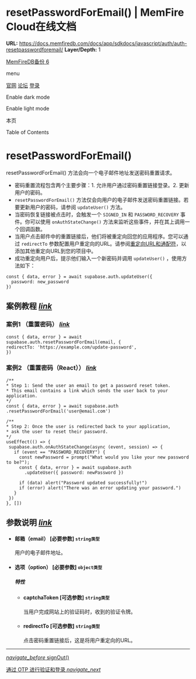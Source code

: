 # resetPasswordForEmail() | MemFire Cloud在线文档

**URL:** https://docs.memfiredb.com/docs/app/sdkdocs/javascript/auth/auth-resetpasswordforemail/
**Layer/Depth:** 1

[MemFireDB备份 6](/)

menu

[官网](https://memfiredb.com/)
[论坛](https://community.memfiredb.com/)
[登录](https://cloud.memfiredb.com/auth/login)

Enable dark mode

Enable light mode

本页

Table of Contents

# resetPasswordForEmail()

resetPasswordForEmail() 方法会向一个电子邮件地址发送密码重置请求。

* 密码重置流程包含两个主要步骤：1. 允许用户通过密码重置链接登录。2. 更新用户的密码。
* `resetPasswordForEmail()` 方法仅会向用户的电子邮件发送密码重置链接。若要更新用户的密码，请参阅 `updateUser()` 方法。
* 当密码恢复链接被点击时，会触发一个 `SIGNED_IN` 和 `PASSWORD_RECOVERY` 事件。你可以使用 `onAuthStateChange()` 方法来监听这些事件，并在其上调用一个回调函数。
* 当用户点击邮件中的重置链接后，他们将被重定向回您的应用程序。您可以通过 `redirectTo` 参数配置用户重定向的URL。请参阅[重定向URL和通配符](/docs/app/development_guide/auth/auth/)，以添加其他重定向URL到您的项目中。
* 成功重定向用户后，提示他们输入一个新密码并调用 `updateUser()` ，使用方法如下：

```
const { data, error } = await supabase.auth.updateUser({
  password: new_password
})
```

## 案例教程 [*link*](#%e6%a1%88%e4%be%8b%e6%95%99%e7%a8%8b)

### 案例1 （重置密码） [*link*](#%e6%a1%88%e4%be%8b1-%e9%87%8d%e7%bd%ae%e5%af%86%e7%a0%81)

```
const { data, error } = await supabase.auth.resetPasswordForEmail(email, {
redirectTo: 'https://example.com/update-password',
})
```

### 案例2 （重置密码（React）） [*link*](#%e6%a1%88%e4%be%8b2-%e9%87%8d%e7%bd%ae%e5%af%86%e7%a0%81react)

```
/**
* Step 1: Send the user an email to get a password reset token.
* This email contains a link which sends the user back to your application.
*/
const { data, error } = await supabase.auth
.resetPasswordForEmail('user@email.com')

/**
* Step 2: Once the user is redirected back to your application,
* ask the user to reset their password.
*/
useEffect(() => {
 supabase.auth.onAuthStateChange(async (event, session) => {
   if (event == "PASSWORD_RECOVERY") {
     const newPassword = prompt("What would you like your new password to be?");
     const { data, error } = await supabase.auth
       .updateUser({ password: newPassword })

     if (data) alert("Password updated successfully!")
     if (error) alert("There was an error updating your password.")
   }
 })
}, [])
```

## 参数说明 [*link*](#%e5%8f%82%e6%95%b0%e8%af%b4%e6%98%8e)

* #### 邮箱（email） [必要参数] `string类型`

  用户的电子邮件地址。
* #### 选项（option） [必要参数] `object类型`

  ##### 特性

  + #### captchaToken [可选参数] `string类型`

    当用户完成网站上的验证码时，收到的验证令牌。
  + #### redirectTo [可选参数] `string类型`

    点击密码重置链接后，这是将用户重定向的URL。

---

[*navigate\_before* signOut()](/docs/app/sdkdocs/javascript/auth/auth-signout/)

[通过 OTP 进行验证和登录 *navigate\_next*](/docs/app/sdkdocs/javascript/auth/auth-verifyotp/)